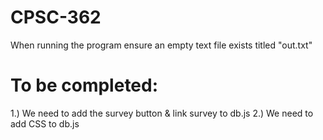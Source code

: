 # CPSC-362
When running the program ensure an empty text file exists titled "out.txt"
 
# To be completed:
1.) We need to add the survey button & link survey to db.js
2.) We need to add CSS to db.js
